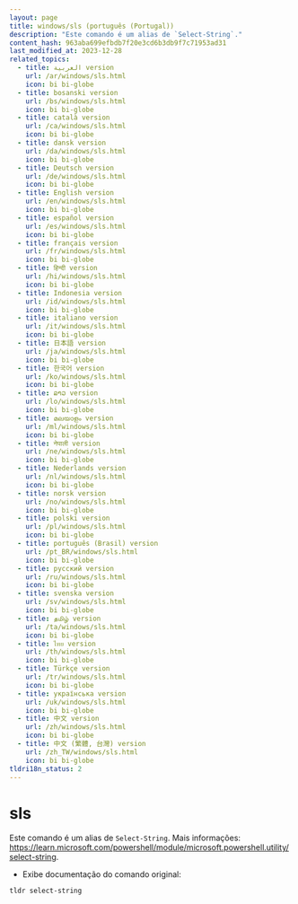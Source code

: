 ```yaml
---
layout: page
title: windows/sls (português (Portugal))
description: "Este comando é um alias de `Select-String`."
content_hash: 963aba699efbdb7f20e3cd6b3db9f7c71953ad31
last_modified_at: 2023-12-28
related_topics:
  - title: العربية version
    url: /ar/windows/sls.html
    icon: bi bi-globe
  - title: bosanski version
    url: /bs/windows/sls.html
    icon: bi bi-globe
  - title: català version
    url: /ca/windows/sls.html
    icon: bi bi-globe
  - title: dansk version
    url: /da/windows/sls.html
    icon: bi bi-globe
  - title: Deutsch version
    url: /de/windows/sls.html
    icon: bi bi-globe
  - title: English version
    url: /en/windows/sls.html
    icon: bi bi-globe
  - title: español version
    url: /es/windows/sls.html
    icon: bi bi-globe
  - title: français version
    url: /fr/windows/sls.html
    icon: bi bi-globe
  - title: हिन्दी version
    url: /hi/windows/sls.html
    icon: bi bi-globe
  - title: Indonesia version
    url: /id/windows/sls.html
    icon: bi bi-globe
  - title: italiano version
    url: /it/windows/sls.html
    icon: bi bi-globe
  - title: 日本語 version
    url: /ja/windows/sls.html
    icon: bi bi-globe
  - title: 한국어 version
    url: /ko/windows/sls.html
    icon: bi bi-globe
  - title: ລາວ version
    url: /lo/windows/sls.html
    icon: bi bi-globe
  - title: മലയാളം version
    url: /ml/windows/sls.html
    icon: bi bi-globe
  - title: नेपाली version
    url: /ne/windows/sls.html
    icon: bi bi-globe
  - title: Nederlands version
    url: /nl/windows/sls.html
    icon: bi bi-globe
  - title: norsk version
    url: /no/windows/sls.html
    icon: bi bi-globe
  - title: polski version
    url: /pl/windows/sls.html
    icon: bi bi-globe
  - title: português (Brasil) version
    url: /pt_BR/windows/sls.html
    icon: bi bi-globe
  - title: русский version
    url: /ru/windows/sls.html
    icon: bi bi-globe
  - title: svenska version
    url: /sv/windows/sls.html
    icon: bi bi-globe
  - title: தமிழ் version
    url: /ta/windows/sls.html
    icon: bi bi-globe
  - title: ไทย version
    url: /th/windows/sls.html
    icon: bi bi-globe
  - title: Türkçe version
    url: /tr/windows/sls.html
    icon: bi bi-globe
  - title: українська version
    url: /uk/windows/sls.html
    icon: bi bi-globe
  - title: 中文 version
    url: /zh/windows/sls.html
    icon: bi bi-globe
  - title: 中文 (繁體, 台灣) version
    url: /zh_TW/windows/sls.html
    icon: bi bi-globe
tldri18n_status: 2
---
```

# sls

Este comando é um alias de `Select-String`.
Mais informações: <https://learn.microsoft.com/powershell/module/microsoft.powershell.utility/select-string>.

- Exibe documentação do comando original:

`tldr select-string`
